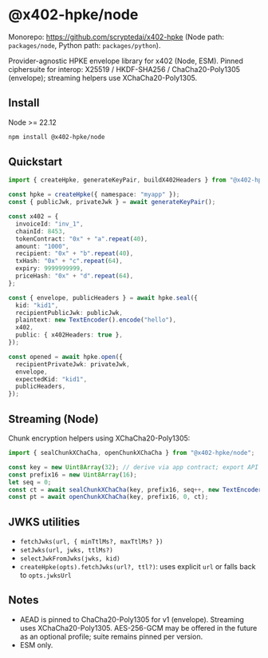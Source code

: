 # @x402-hpke/node

Monorepo: https://github.com/scryptedai/x402-hpke (Node path: `packages/node`, Python path: `packages/python`).

Provider-agnostic HPKE envelope library for x402 (Node, ESM). Pinned ciphersuite for interop:
X25519 / HKDF-SHA256 / ChaCha20-Poly1305 (envelope); streaming helpers use XChaCha20-Poly1305.

## Install

Node >= 22.12

```bash
npm install @x402-hpke/node
```

## Quickstart

```ts
import { createHpke, generateKeyPair, buildX402Headers } from "@x402-hpke/node";

const hpke = createHpke({ namespace: "myapp" });
const { publicJwk, privateJwk } = await generateKeyPair();

const x402 = {
  invoiceId: "inv_1",
  chainId: 8453,
  tokenContract: "0x" + "a".repeat(40),
  amount: "1000",
  recipient: "0x" + "b".repeat(40),
  txHash: "0x" + "c".repeat(64),
  expiry: 9999999999,
  priceHash: "0x" + "d".repeat(64),
};

const { envelope, publicHeaders } = await hpke.seal({
  kid: "kid1",
  recipientPublicJwk: publicJwk,
  plaintext: new TextEncoder().encode("hello"),
  x402,
  public: { x402Headers: true },
});

const opened = await hpke.open({
  recipientPrivateJwk: privateJwk,
  envelope,
  expectedKid: "kid1",
  publicHeaders,
});
```

## Streaming (Node)

Chunk encryption helpers using XChaCha20-Poly1305:

```ts
import { sealChunkXChaCha, openChunkXChaCha } from "@x402-hpke/node";

const key = new Uint8Array(32); // derive via app contract; export API is planned
const prefix16 = new Uint8Array(16);
let seq = 0;
const ct = await sealChunkXChaCha(key, prefix16, seq++, new TextEncoder().encode("chunk"));
const pt = await openChunkXChaCha(key, prefix16, 0, ct);
```

## JWKS utilities

- `fetchJwks(url, { minTtlMs?, maxTtlMs? })`
- `setJwks(url, jwks, ttlMs?)`
- `selectJwkFromJwks(jwks, kid)`
- `createHpke(opts).fetchJwks(url?, ttl?)`: uses explicit `url` or falls back to `opts.jwksUrl`

## Notes

- AEAD is pinned to ChaCha20-Poly1305 for v1 (envelope). Streaming uses XChaCha20-Poly1305. AES-256-GCM may be offered in the future as an optional profile; suite remains pinned per version.
- ESM only.